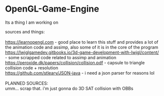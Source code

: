# OpenGL-Game-Engine
Its a thing I am working on

sources and things:<br><br>
https://learnopengl.com - good place to learn this stuff and provides a lot of the animation code and assimp, also some of it is in the core of the program<br>
https://lwjglgamedev.gitbooks.io/3d-game-development-with-lwjgl/content/ - some scrapped code related to assimp and animation<br>
https://peroxide.dk/papers/collision/collision.pdf - capsule to triangle collision code + resolution<br>
https://github.com/stleary/JSON-java - i need a json parser for reasons lol<br><br>
PLANNED SOURCES:<br>
umm... scrap that. i'm just gonna do 3D SAT collision with OBBs
